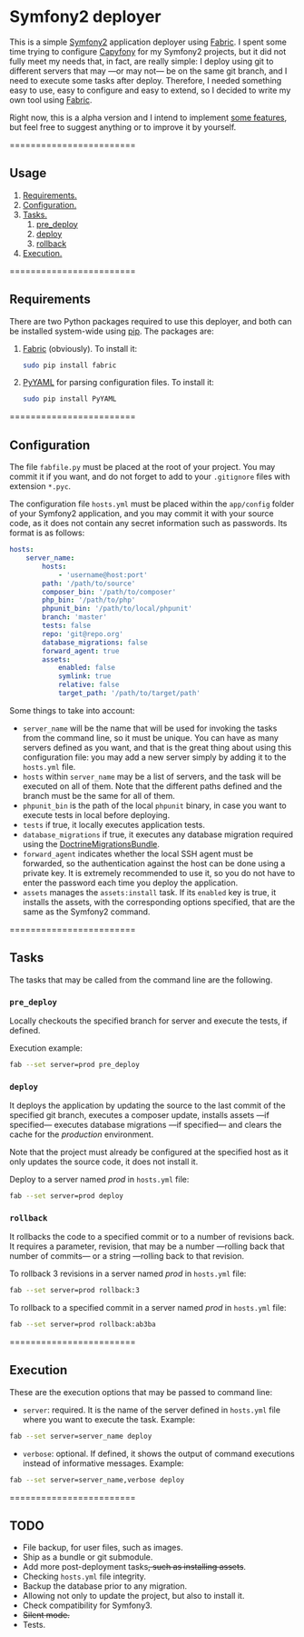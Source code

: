# Symfony2 deployer

This is a simple [Symfony2][1] application deployer using [Fabric][2]. I spent some time trying to configure
[Capyfony][3] for my Symfony2 projects, but it did not fully meet my needs that, in fact, are really simple: I
deploy using git to different servers that may —or may not— be on the same git branch, and I need to execute some
tasks after deploy. Therefore, I needed something easy to use, easy to configure and easy to extend, so I decided to
write my own tool using [Fabric][2].

Right now, this is a alpha version and I intend to implement [some features](#todo), but feel
free to suggest anything or to improve it by yourself.

========================

## Usage

1. [Requirements.](#requirements)
2. [Configuration.](#configuration)
3. [Tasks.](#tasks)
    1. [pre_deploy](#pre_deploy)
    2. [deploy](#deploy)
    3. [rollback](#rollback)
4. [Execution.](#execution)

========================

## Requirements

There are two Python packages required to use this deployer, and both can be installed system-wide using [pip][5]. The
packages are:

1. [Fabric][2] (obviously). To install it:

    ```bash
    sudo pip install fabric
    ```

2. [PyYAML][4] for parsing configuration files. To install it:

    ```bash
    sudo pip install PyYAML
    ```

========================

## Configuration

The file `fabfile.py` must be placed at the root of your project. You may commit it if you want, and do not forget
to add to your `.gitignore` files with extension `*.pyc`.

The configuration file `hosts.yml` must be placed within the `app/config` folder of your Symfony2 application, and you
may commit it with your source code, as it does not contain any secret information such as passwords. Its format 
is as follows:

```yml
hosts:
    server_name: 
        hosts:
            - 'username@host:port'
        path: '/path/to/source'
        composer_bin: '/path/to/composer'
        php_bin: '/path/to/php'
        phpunit_bin: '/path/to/local/phpunit'
        branch: 'master'
        tests: false
        repo: 'git@repo.org'
        database_migrations: false
        forward_agent: true
        assets:
            enabled: false
            symlink: true
            relative: false
            target_path: '/path/to/target/path'
```

Some things to take into account:
- `server_name` will be the name that will be used for invoking the tasks from the command line, so it must be unique.
You can have as many servers defined as you want, and that is the great thing about using this configuration file: you
may add a new server simply by adding it to the `hosts.yml` file.
- `hosts` within `server_name` may be a list of servers, and the task will be executed on all of them. Note that
the different paths defined and the branch must be the same for all of them.
- `phpunit_bin` is the path of the local `phpunit` binary, in case you want to execute tests in local before deploying.
- `tests` if true, it locally executes application tests.
- `database_migrations` if true, it executes any database migration required using the [DoctrineMigrationsBundle][6].
- `forward_agent` indicates whether the local SSH agent must be forwarded, so the authentication against the host
can be done using a private key. It is extremely recommended to use it, so you do not have to enter the password
each time you deploy the application.
- `assets` manages the `assets:install` task. If its `enabled` key is true, it installs the assets, with the
corresponding options specified, that are the same as the Symfony2 command. 

========================

## Tasks

The tasks that may be called from the command line are the following.

### `pre_deploy`

Locally checkouts the specified branch for server and execute the tests, if defined.

Execution example:

```bash
fab --set server=prod pre_deploy
```

### `deploy`

It deploys the application by updating the source to the last commit of the specified git branch, executes a
composer update, installs assets —if specified— executes database migrations —if specified— and clears the cache
for the _production_ environment.

Note that the project must already be configured at the specified host as it only updates the source code, it
 does not install it.
 
Deploy to a server named _prod_ in `hosts.yml` file:

```bash
fab --set server=prod deploy
```

### `rollback`

It rollbacks the code to a specified commit or to a number of revisions back. It requires a parameter, revision,
that may be a number —rolling back that number of commits— or a string —rolling back to that revision.

To rollback 3 revisions in a server named _prod_ in `hosts.yml` file:

```bash
fab --set server=prod rollback:3
```

To rollback to a specified commit in a server named _prod_ in `hosts.yml` file:

```bash
fab --set server=prod rollback:ab3ba
```

========================

## Execution

These are the execution options that may be passed to command line:
- `server`: required. It is the name of the server defined in `hosts.yml` file where you want to execute the task.
Example: 

```bash
fab --set server=server_name deploy
```

- `verbose`: optional. If defined, it shows the output of command executions instead of informative messages. Example:

```bash
fab --set server=server_name,verbose deploy
```


========================

## TODO

- File backup, for user files, such as images.
- Ship as a bundle or git submodule.
- Add more post-deployment tasks~~, such as installing assets~~.
- Checking `hosts.yml` file integrity.
- Backup the database prior to any migration.
- Allowing not only to update the project, but also to install it.
- Check compatibility for Symfony3.
- ~~Silent mode.~~
- Tests.




[1]: https://symfony.com/
[2]: http://www.fabfile.org/
[3]: http://capifony.org/
[4]: http://pyyaml.org/
[5]: https://pip.pypa.io/en/stable/quickstart/
[6]: http://symfony.com/doc/current/bundles/DoctrineMigrationsBundle/index.html